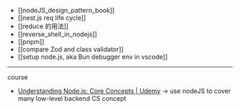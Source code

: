 
- [[nodeJS_design_pattern_book]]
- [[nest.js req life cycle]]
- [[reduce 的用法]]
- [[reverse_shell_in_nodejs]]
- [[pnpm]]
- [[compare Zod and class validator]]
- [[setup node.js, aka Bun debugger env in vscode]]


---

course
- [Understanding Node.js: Core Concepts | Udemy](https://www.udemy.com/course/understanding-nodejs-core-concepts/?couponCode=ST21MT61124) -> use nodeJS to cover many low-level backend CS concept